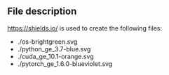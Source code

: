 ## File description

<https://shields.io/> is used to create the following files:

- ./os-brightgreen.svg
- ./python_ge_3.7-blue.svg
- ./cuda_ge_10.1-orange.svg
- ./pytorch_ge_1.6.0-blueviolet.svg
